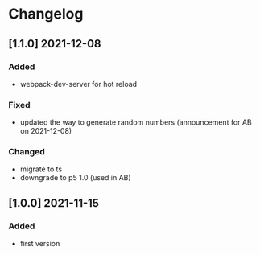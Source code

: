 # Changelog

<!---
## [Unreleased]

### Added

### Fixed

### Changed

-->

## [1.1.0] 2021-12-08

### Added

* webpack-dev-server for hot reload

### Fixed

* updated the way to generate random numbers (announcement for AB on 2021-12-08)

### Changed

* migrate to ts
* downgrade to p5 1.0 (used in AB)


## [1.0.0] 2021-11-15

### Added

* first version

